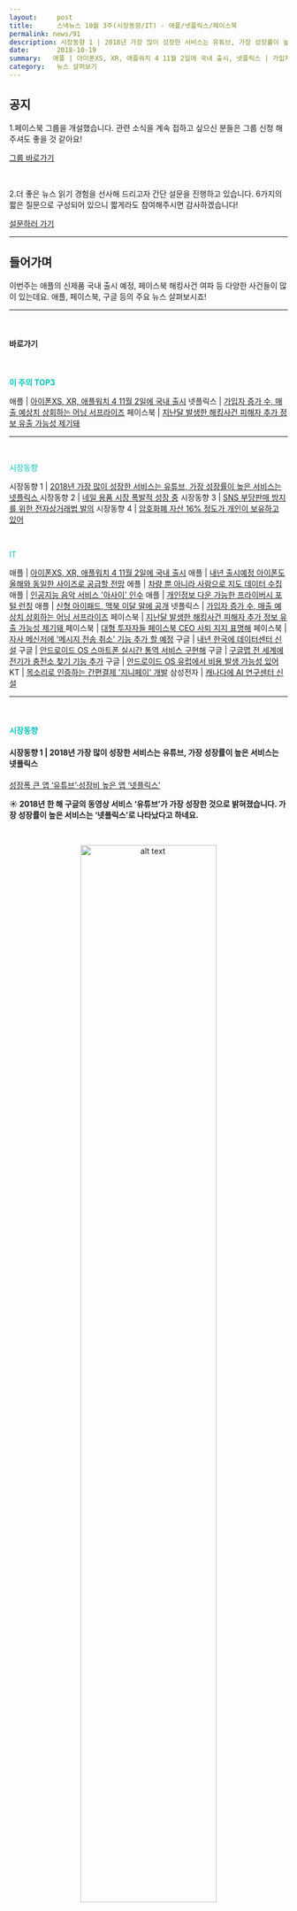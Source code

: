 ```yaml
---
layout:     post
title:      스낵뉴스 10월 3주(시장동향/IT) - 애플/넷플릭스/페이스북
permalink: news/91
description: 시장동향 1 | 2018년 가장 많이 성장한 서비스는 유튜브, 가장 성장률이 높은 서비스는 넷플릭스  ,시장동향 2 | 네일 용품 시장 폭발적 성장 중 ,시장동향 3 | SNS 부당판매 방지를 위한 전자상거래법 발의 ,시장동향 4 | 암호화폐 자산 16% 정도가 개인이 보유하고 있어 ,애플 | 아이폰XS, XR, 애플워치 4 11월 2일에 국내 출시 ,애플 | 내년 출시예정 아이폰도 올해와 동일한 사이즈로 공급할 전망 ,에플 | 차량 뿐 아니라 사람으로 지도 데이터 수집 ,애플 | 인공지능 음악 서비스 '아사이' 인수 ,애플 | 개인정보 다운 가능한 프라이버시 포털 런칭 ,애플 | 신형 아이패드, 맥북 이달 말에 공개 ,넷플릭스 | 가입자 증가 수, 매출 예상치 상회하는 어닝 서프라이즈 ,페이스북 | 지난달 발생한 해킹사건 피해자 추가 정보 유출 가능성 제기돼  ,페이스북 | 지난달 발생한 해킹사건에서 한국 계정 약 3만 5천개 유출 ,페이스북 | 대형 투자자들 페이스북 CEO 사퇴 지지 표명해 ,페이스북 | 자사 메신저에 '메시지 전송 취소' 기능 추가 할 예정 ,구글 | 내년 한국에 데이터센터 신설 ,구글 | 안드로이드 OS 스마트폰 실시간 통역 서비스 구현해 ,구글 | 구글맵 전 세계에 전기가 충전소 찾기 기능 추가 ,구글 | 안드로이드 OS 유럽에서 비용 발생 가능성 있어 ,KT | 목소리로 인증하는 간편결제 '지니페이' 개발 ,삼성전자 | 캐나다에 AI 연구센터 신설
date:       2018-10-19
summary:   애플 | 아이폰XS, XR, 애플워치 4 11월 2일에 국내 출시, 넷플릭스 | 가입자 증가 수, 매출 예상치 상회하는 어닝 서프라이즈, 페이스북 | 지난달 발생한 해킹사건 피해자 추가 정보 유출 가능성 제기돼 
category:   뉴스 살펴보기
---
```


## 공지

1.페이스북 그룹을 개설했습니다. 관련 소식을 계속 접하고 싶으신 분들은 그룹 신청 해주셔도 좋을 것 같아요!

[그룹 바로가기](https://www.facebook.com/groups/2025149054465611/?ref=group_browse_new)

<br>

2.더 좋은 뉴스 읽기 경험을 선사해 드리고자 간단 설문을 진행하고 있습니다. 
6가지의 짧은 질문으로 구성되어 있으니 짧게라도 참여해주시면 감사하겠습니다!

<a href="http://bit.ly/2KJo4HB" onclick="ga(send, event, 기사, 설문조사, 서베이);"><span>설문하러 가기</span></a>

- - -

## 들어가며 

이번주는 애플의 신제품 국내 출시 예정, 페이스북 해킹사건 여파 등 다양한 사건들이 많이 있는데요.
애플, 페이스북, 구글 등의 주요 뉴스 살펴보시죠!

- - -

<br>


#### 바로가기 

<br>

<a href="#top3"></a><span style = "color: #00c3bd; font-weight: 700;">이 주의 TOP3</span>

애플 | [아이폰XS, XR, 애플워치 4 11월 2일에 국내 출시](#apple1)
넷플릭스 | [가입자 증가 수, 매출 예상치 상회하는 어닝 서프라이즈](#netflix)
페이스북 | [지난달 발생한 해킹사건 피해자 추가 정보 유출 가능성 제기돼](#facebook1)


- - -


<br>

<a href="#market"></a><span style = "color: #00c3bd">시장동향</span>

시장동향 1 | [2018년 가장 많이 성장한 서비스는 유튜브, 가장 성장률이 높은 서비스는 넷플릭스 ](#market1)
시장동향 2 | [네일 용품 시장 폭발적 성장 중](#market2)
시장동향 3 | [SNS 부당판매 방지를 위한 전자상거래법 발의](#market3)
시장동향 4 | [암호화폐 자산 16% 정도가 개인이 보유하고 있어](#market4)

<br>

<a href="#it"></a><span style = "color: #00c3bd">IT</span>

애플 | [아이폰XS, XR, 애플워치 4 11월 2일에 국내 출시](#apple1)
애플 | [내년 출시예정 아이폰도 올해와 동일한 사이즈로 공급할 전망](#apple2)
에플 | [차량 뿐 아니라 사람으로 지도 데이터 수집](#apple3)
애플 | [인공지능 음악 서비스 '아사이' 인수](#apple4)
애플 | [개인정보 다운 가능한 프라이버시 포털 런칭](#apple5)
애플 | [신형 아이패드, 맥북 이달 말에 공개](#apple6)
넷플릭스 | [가입자 증가 수, 매출 예상치 상회하는 어닝 서프라이즈](#netflix)
페이스북 | [지난달 발생한 해킹사건 피해자 추가 정보 유출 가능성 제기돼 ](#facebook1)
페이스북 | [대형 투자자들 페이스북 CEO 사퇴 지지 표명해](#facebook3)
페이스북 | [자사 메신저에 '메시지 전송 취소' 기능 추가 할 예정](#facebook4)
구글 | [내년 한국에 데이터센터 신설](#google1)
구글 | [안드로이드 OS 스마트폰 실시간 통역 서비스 구현해](#google2)
구글 | [구글맵 전 세계에 전기가 충전소 찾기 기능 추가](#google3)
구글 | [안드로이드 OS 유럽에서 비용 발생 가능성 있어](#google4)
KT | [목소리로 인증하는 간편결제 '지니페이' 개발](#kt)
삼성전자 | [캐나다에 AI 연구센터 신설](#samsung)

- - -

<br>

#### <a name="market"></a><span style = "color: #00c3bd">시장동향</span>

#### <a name="market1"></a>시장동향 1 | 2018년 가장 많이 성장한 서비스는 유튜브, 가장 성장률이 높은 서비스는 넷플릭스  
[성장폭 큰 앱 ‘유튜브’·성장비 높은 앱 ‘넷플릭스’](http://www.zdnet.co.kr/news/news_view.asp?artice_id=20181016084241&type=det&re=zdk)


<strong> &#9728; 2018년 한 해 구글의 동영상 서비스 ‘유튜브’가 가장 성장한 것으로 밝혀졌습니다. 가장 성장률이 높은 서비스는 ‘넷플릭스’로 나타났다고 하네요.</strong>

<br>

<p align ="middle">    
 <img src="http://image.zdnet.co.kr/2018/10/16/paikshow_7AETv1H85kx.jpg" alt="alt text" width = "70%">
</p>

<br>



- 앱 분석 업체 와이즈앱이 올해 가장 많이 성장한 앱 9개를 공개했는데요.

- 올해 가장 크게 성장한 앱은 '유튜브'로 4천 788점에서 5천392점으로 604점이 증가했다고 합니다.(1/1 ~ 9/30기준)   
사용자는 올 1월 2천880만 명에서 9월에는 3천109만 명까지 증가했다고 하네요.

-  2위는 '삼성페이'로 910점에서 1천 290점으로 380점이 증가했습니다. 
사용자는 682만 명에서 1천 26만 명까지 증가했다고 하네요.

- 3위는 '인스타그램'으로 1천 41점에서 1천 369점으로 328점이 증가했습니다.   
사용자는 658만 명에서 804만 명까지 증가했다고 하네요.

- 4위는 '카카오페이지'로 698점에서 997점으로 299점이 증가했습니다. 
사용자는 345만 명에서 416만 명까지 증가했다고 하네요.
​
- 5위는 '티맵'으로 572점에서 801점으로 229점이 증가했습니다.   
사용자는 343만 명에서 462만 명까지 증가했다고 하네요.

- 6위부터는 '카카오맵', '당근마켓', '넷플릭스', '토스' 등이 차지했습니다.

- 한편 성장 비율로는 133점에서 265점으로 99% 성장한 넷플릭스가 1위를 차지했습니다.
넷플릭스 사용자는 34만 명에서 90만 명까지 증가했다고 하네요.

<br>

#### <a name="market2"></a>시장동향 2 | 네일 용품 시장 폭발적 성장 중
['셀프 네일' 열풍, 용품시장 폭발적 성장](http://www.econovill.com/news/articleView.html?idxno=348580)

<strong> &#9728; 셀프 네일이 여성 소비자들 사이에 인기를 끌고 있습니다.</strong>

- 최근 셀프네일은 온라인과 오프라인을 가리지 않고 인기가 높아지고 있습니다.   
시장조사업체 유로모니터에 따르면 현재 국내 셀프네일 시장 규모는 지난해 822억원대로 성장했다고 합니다. 

- CJ올리브넥트웍스가 운영하는 '올리브영'에 따르면 올해 상반기 셀프 네일 제품 판매금액이 지난해 같은 기간에 비해 80% 증가했습니다.  
작년대비 매출액이 3배 가까이 증가했다고 하는데요. 

- 같은 기간 롯데쇼핑의 H&B스토어 '롭스'에서도 네일 제품 카테고리 매출이 22% 증가했습니다.   
이밖에 온라인 쇼핑몰 11번가는 네일 스티커형 제품 거래액이 65% 늘었다고 밝혔습니다. 

- GS리테일이 운영하는 H&B스토어 '랄라블라'는 올해 상반기 동안 네일 카테고리 매출이 전년 동기간 대비 약 128%로 신장했습니다. 
랄라블라 측에 따르면 손톱정리용 소도구의 매출이 약 118%, 네일 스티커 및 인조손톱류의 매출이 134%, 매니큐어의 매출이 110%로 급증했다고 하네요.

- 셀프 네일이 인기 있는 이유는 편리함과 경제적인 면인 것으로 알려져있습니다.   
기본적으로 네일아트 숍을 방문해 전문적으로 시술을 받는 것에 비해 상대적으로 저렴하고 시간이 적게 걸리기 때문입니다.   
셀프 네일을 할 때 드는 비용은 적게는 몇 천원에서 많게는 2만원 가량인데 반해 네일숍에 방문해 아티스트한테 전문 시술을 받으면 보통 비용은 3만원~10만원 정도의 비용이 든다고 합니다. 

<br>

#### <a name="market3"></a>시장동향 3 | SNS 부당판매 방지를 위한 전자상거래법 발의
[ '제2의 미미쿠키 사태' 막는 전자상거래법 발의](http://www.zdnet.co.kr/news/news_view.asp?artice_id=20181018110211&type=det&re=zdk)

<strong> &#9728; 제2의 미미쿠키 사태를 방지하기 위해 소셜미디어 상에 일정 규모 이상의 판매자를 관리 감독 범위에 포함시키는 법안이 발의되었습니다.</strong>

- 최근 SNS 상에서 코스트코 제품을 유기농 제품이라고 속여 부당이득을 취한 미미쿠키 사태가 논란이 된 적 있었는데요.  
국회 정무위원회 소속 이태규 의원(바른미래당)은 전자상거래법의 적용 예외 범위를 한정하는 '전자상거래 등에서의 소비자보호에 관한 법률' 일부 개정안을 발의했다고 밝혔습니다.

- 이태규 의원실에 따르면 현재도 인스타그램에 ‘수제쿠키’, ‘수제케이크’를 검색하면 각각 20만 여개, 35만 여개의 게시물이 올라와 있지만   
대다수 판매자들이 사업자 번호와 통신판매업 신고 여부를 제대로 기재하지 않았다고 하네요.

- 의원은 이번 미미쿠키 사태가 현행 전자상거래법의 허술함 때문에 발생했다고 지적했습니다.   
현행법 상 음식료 등을 인접지역에 판매하기 위한 거래에 대해 통신판매업자 신고, 신원 및 거래조건에 대한 정보의 제공, 청약철회 등을 적용 예외하고 있으나,   
이 법의 적용 예외 범위가 불분명 해 악용의 소지가 있다는 것이 골자입니다.

- 이번에 발의한 전자상거래법 개정안은 적용 예외로 규정하고 있는 ‘일상 생활용품, 음식료 등을 인접지역에 판매하는 거래’를   
‘일상 생활용품, 음식료 등을 인접지역에 판매하는 경우로서 대통령령으로 정하는 거래 빈도 또는 규모 미만의 거래’로 적용 예외 범위를 분명히 함으로써 같은 사태를 방지해고자 했습니다.

- 서울시 전자상거래센터에 따르면 SNS 마켓 피해 사례는 2014년 106건에서 지난해 814건으로 8배 증가했다고 하네요.

<br>

#### <a name="market4"></a>시장동향 4 | 암호화폐 자산 16% 정도가 개인이 보유하고 있어
[탈중앙화라더니…"암호화폐 자산 16%만 개인 보유"](http://news1.kr/articles/?3453694)

<strong> &#9728; 암호화폐 자산 중 약 16%만 분산되어있다는 분석이 나왔습니다.</strong>

<br>

<p align ="middle">    
 <img src="http://image.news1.kr/system/photos/2018/10/18/3348403/article.jpg" alt="alt text" width = "70%">
</p>

{: refdef: style="text-align: center;"}
###### _출처 : 뉴스1_
{: refdef}

<br>





- 암호화폐 관련 시장분석업체 'Cryptocompare'는 79쪽 분량의 보고서에서 "암호화폐 생태계 발전과 가치 상승은 참여하는 독립 개발자와 일반 이용자 수치 추이에 달렸다"고 강조했는데요.

- 크립토컨페어 측의 분석에 따르면 암호화폐 가운데 55%는 중앙화된 단체나 조직 등이 보유하고 있다고 합니다.   
또한 30% 가량은 '부분 중앙화'된 조직이 보유하고 있고 16% 정도만 개인에 해당하는 사용자들이 보유한 것으로 확인됐다고 하네요. 

- 또한 게리 겐슬러 전 미국 상품선물거래위원회(CFTC) 위원장이 최근 "암호화폐 규제를 강화하고 이를 증권으로 분류해야 한다"는 발언을 설명하며   
보안에 있어 시장에 확신을 주지 못하고 있는 비트코인보다 분권화와 보안에서 강한 리플과 이더리움이 우세해질 것이라고 예상된다고 보고서에 밝히기도 했습니다.

<br>


#### <a name="it"></a><span style = "color: #00c3bd">IT</span>

#### <a name="apple1"></a>애플 | 아이폰XS, XR, 애플워치 4 11월 2일에 국내 출시
[ 아이폰XS·아이폰XR·애플워치4'...내달 2일 동시 출격](http://www.etnews.com/20181012000269)
[ '아이폰XS·XR·애플워치4' 11월2일 국내 출시 확정(종합)](http://view.asiae.co.kr/news/view.htm?idxno=2018101807431684700)

<strong> &#9728; 애플이 아이폰XS, 아이폰XS MAX, 아이폰XR, 애플워치 시리즈4가 11월 2일 국내에 동시 출시됩니다. </strong>

<br>

<p align ="middle">    
 <img src="http://img.etnews.com/photonews/1810/1117905_20181012162415_758_0001.jpg" alt="alt text" width = "70%">
</p>

<br>


- 애플이 여러 신제품을 동시에 출시하는 건 이번이 처음인데요.   
현재 삼성, 화웨이 등 스마트폰 제조사 간 경쟁이 치열해지고 있다는 점을 고려하면 이번 출시는 초기 판매량을 확대할 수 있다는 점, 
경쟁사 신제품 출시에 대비할 수 있다는 점, 국가별 출시 시기에 따른 소비자 불만을 최소화할 수 있다는 점 등을 두루 감안한 결정으로 풀이됩니다. 

- 이통사 고위 관계자는 “애플이 신형 아이폰 시리즈 동시 출시를 먼저 제안하면서 전체 일정을 다시 조율하게 됐다”,   
“지난해처럼 신제품을 각각 다른 날 출시하는 것보다 같은 날 동시 출시하는 것이 효과가 더 크다고 판단한 것 같다”고 밝혔습니다. 

- 또한 상대적으로 2개의 다른 휴대폰 보다 저렴한 아이폰XR를 동시에 투입해서 '아이폰 고가 논란'을 잠재우기 위한 시도라는 관측도 있습니다.

- 다른 이통사 관계자는 “아이폰XS 시리즈에 비해 아이폰XR, 애플워치 시리즈4 공급 물량이 턱없이 부족한 것으로 알고 있다”,   
“예약 가입자를 대상으로 한 우선 판매가 이뤄질 가능성이 매우 짙다”고 말했습니다.

<br>

[애플 신작 상세 내용 보러가기](https://seanlion.github.io/news/81#apple1)

<br>

#### <a name="apple2"></a>애플 | 내년 출시예정 아이폰도 올해와 동일한 사이즈로 공급할 전망
[ 애플, 내년 아이폰 모델도 올해와 동일](http://www.inews24.com/view/1132843?rrf=nv)

<strong> &#9728; 애플이 내년에도 아이폰 신모델을 올해와 동일한 3가지 제품으로 공급할 전망으로 알려졌습니다.</strong>

- 애플에 정통한 TF인터내셔날증권 밍치 궈 애널리스트는 최근 작성한 투자보고서에서 애플이 2019년형 아이폰을 2018년 모델과 같은 3가지 크기로 공급할 것으로 내다봤는데요.  
밍치 궈 애널리스트는 애플이 내년에도 5.8인치와 6.5인치 OLED 아이폰, 6.1인치 LCD 아이폰을 선보일 것으로 예상했습니다.

- 올해 애플은 지난달 5.8인치 OLED 아이폰XS와 6.5인치 OLED 아이폰XS MAX, 6.1인치 LCD 아이폰XR을 출시한 바 있습니다. 

- 다만 일각에서는 2019년 아이폰은 전작보다 더 빨라진 애플칩 A13칩과 트리플 렌즈 카메라 시스템, 한층 개선된 전면 트루뎁스 카메라 시스템이 탑재되고 애플펜슬을 지원하는 차별화가 나타날 것으로 내다봤습니다.

- 또한 밍치 궈 애널리스트는 아이폰XR의 인기로 4분기 아이폰 판매량이 당초 예상했던 것보다 더 큰 폭으로 증가할 것으로 전망했습니다.   
그는 애플의 4분기 아이폰 판매량을 당초 예상보다 10% 늘어난 7천 500만 ~ 8천만 대로 점쳤다고 하네요.

<br>

#### <a name="apple3"></a>에플 | 차량 뿐 아니라 사람으로 지도 데이터 수집
[ 애플, 인해전술로 지도 데이터 수집](http://www.zdnet.co.kr/news/news_view.asp?artice_id=20181014082643&type=det&re=zdk)

<strong> &#9728; 애플이 지도 수집을 위해 자동차뿐 아니라 거대한 카메라 장치가 담긴 배낭을 짊어진 사람을 동원된 것으로 확인됐습니다.</strong>

- 미국 애플 전문매체인 MacRumors에 따르면 거리에서 배낭 유형의 거대한 카메라 장치를 짊어지고 작업 중인 한 남성의 사진이 유출됐다고 합니다.    
검은색 가방에는 ‘Apple Maps’라는 표기가 있어, 애플 맵 앱에 대한 데이터를 수집하는 것으로 추정됐습니다.

<br>

<p align ="middle">    
 <img src="http://image.zdnet.co.kr/2018/10/14/paikshow_GKIDBY1Ro13.jpg" alt="alt text" width = "70%">
</p>

{: refdef: style="text-align: center;"}
###### _출처 : MacRumors_
{: refdef}

<br>

​
- 배낭에는 주위 360도를 촬영할 수 있는 여러 카메라가 붙어있는 것뿐 아니라, [라이다(Lidar)](https://www.bloter.net/archives/303561) 장치도 확인됐다고 하네요.   
GPS 장치도 내장돼 있을 것으로 보인다고 합니다. 
  
- 외신은 애플이 라이다를 사용해 보다 정확한 3D 데이터를 수집하고, 지도 앱뿐 아니라 애플이 개발 중인 자율주행차 기술에도 응용될 것으로 예상했습니다.  
또한 “카메라를 개량하고 인해전술을 써서 거리를 샅샅이 돌아다니는 방법으로 애플이 지도 앱 개선과 자율주행차 개발에 꾸준한 노력을 기울이는 것 같다”고 말했습니다.

<br>

#### <a name="apple4"></a>애플 | 인공지능 음악 서비스 '아사이' 인수
[애플, 음악 사업 확대…'샤잠' 이어 AI 뮤직앱 '아사이' 인수](http://news.hankyung.com/article/2018101676767)

<strong> &#9728; 애플이 음악 사업 확장을 위해 인공지능 뮤직 서비스 '아사이'(Asaii)를 인수했습니다.</strong>

- 애플은 아사이를 약 1억 달러(약 1133억원)에 인수했다고 합니다.   
아사이는 머신러닝 알고리즘으로 다음 주 어떤 아티스트의 곡이 차트에서 1위를 차지할지 예측하는 스트리밍 분석 서비스입니다.

<br>

<p align ="middle">    
 <img src="https://cdn.vox-cdn.com/thumbor/tvoDR3A76X-joT4usioI4Lw-D2k=/0x0:2880x1564/1200x800/filters:focal(1210x552:1670x1012)/cdn.vox-cdn.com/uploads/chorus_image/image/61772133/discover_pro.0.png" alt="alt text" width = "70%">
</p>

<br>



- 애플은 음악 서비스 강화를 위해 올해 초에 음악을 인식해서 알려주는 서비스인 '샤잠'을 인수한 바 있습니다.

- 현재 애플뮤직은 가입자가 5000만 명 수준으로 음악 서비스 1위 스포티파이에 밀린다는 평가를 받고 있는데요.
아사이의 인수가 애플뮤직에 얼마나 영향을 줄지 기대해 봐야 할 것 같습니다.

<br>

#### <a name="apple5"></a>애플 | 개인정보 다운 가능한 프라이버시 포털 런칭
[애플 '프라이버시 포털' 론칭…구글·페이스북과 차별화 시도](http://www.segye.com/newsView/20181018002944)

<strong> &#9728; 애플이 아이폰·아이패드·애플워치 등 자사 제품 사용자들에게 수집된 자신의 개인정보를 다운로드할 수 있도록 하는 ‘프라이버시 포털’ 서비스를 미국에서 시작했습니다.</strong>

- 미 IT 매체들은 애플이 사용자가 자신의 개인 데이터를 다운로드하기 위한 새로운 프라이버시 포털을 포함해 개인정보보호 웹사이트를 새롭게 단장하고 확장했다고 보도했습니다.   
이제 사용자는 프라이버시 포털을 통해 그동안 애플 기기를 사용하면서 입력한 개인정보가 어떻게 저장돼 있는지 확인할 수 있다고 하네요. 

- 애플은 유럽연합(EU)의 일반정보보호규정(GDPR)에 따라 유럽에서 지난 5월부터 포털을 시험 운용했는데요. 
이번에는 미국에서 사용자들에게 첫 선을 보이게 됩니다. 또한 캐나다, 호주, 뉴질랜드 사용자들도 자신들의 데이터를 요청할 수 있다고 하네요.

- 애플이 이러한 포털을 만든 이유는 온라인 개인정보 도용이 심각한 이슈로 부상한 상황에서 자신들은 이를 상업적 목적으로 사용하지 않고 있다는 점을 강조하려는 의도로 보이는데요.

- 팀 쿡 애플 최고경영자(CEO)도 지난 3월 한 인터뷰에서 “사실 우리가 고객을 돈으로 봤다면 충분히 많은 돈을 벌 수 있었다. 하지만, 우리는 그렇게 하지 않는 걸 선택했다”고 밝힌 걸 보면 구글, 페이스북 등의 경쟁사를 의식해 선보인 것을 알 수 있습니다. 

- 팀 쿡은 다음 주 벨기에 브뤼셀에서 열리는 국제 개인정보보호 콘퍼런스에서 기조연설을 할 예정이라고 하네요.

<br>

#### <a name="apple6"></a>애플 | 신형 아이패드, 맥북 이달 말에 공개
[애플, 신형 아이패드 프로·맥북 30일 공개](http://news.mt.co.kr/mtview.php?no=2018101908200474716)

<strong> &#9728; 애플의 새로운 '아이패드 프로'와 '맥북'이 10월 30일 뉴욕 브루클린에서 공개될 전망입니다.</strong>

<br>

<p align ="middle">    
 <img src="http://thumb.mt.co.kr/06/2018/10/2018101908200474716_1.jpg" alt="alt text" width = "70%">
</p>

<br>


- 미 IT 매체 폰아레나에 따르면 애플이 새로운 하드웨어 공개 행사에 앞서 미디어에 초대장을 발송했다고 합니다.   
이번 행사에는 지난번에 공개되지 않은 신형 아이패드 프로를 선보일 것이 유력한 것으로 보이며 아이패드 프로 외에 맥북, 맥북 에어, 에어팟 2세대 등의 공개도 예상됩니다.

- 초대장에는 'There's more in the making'이란 문구가 들어가 있는데요.   
이는 생산적인 작업을 위한 새로운 제품에 대한 예고로, 아이패드 프로와 애플 펜슬 2 공개 힌트로 풀이되네요.

- 새로운 아이패드 프로는 달라진 외관과 함께 11인치와 12.9인치 두 가지로 공개될 전망입니다.   
11인치 제품은 기존 10.5인치 제품의 전체 크기는 유지하면서, 베젤을 줄여 화면만 늘렸으며, 12.9인치 제품은 디스플레이 크기는 그대로 유지하며 전체 제품 크기를 줄인다고 하네요.

- 가격 부담 때문에 OLED 디스플레이가 아닌 LCD를 사용할 것으로 예상되며, 상단에 3D 얼굴인식 보안을 제공하는 페이스 ID를 위한 트루 뎁스 카메라가 탑재될 전망이라고 합니다. 
한편 라이트닝 단자 대신 USB C타입 단자가 적용될 것으로 알려졌으며 3.5mm 이어폰 단자가 없는채로 나올 수도 있다고 하네요.

- 관련 영상 보기

<br>

{% include youtubeplayer.html id="Uaq_eUIsw3o" %} 


<br>

#### <a name="netflix"></a>넷플릭스 | 가입자 증가 수, 매출 예상치 상회하는 어닝 서프라이즈
[넷플릭스, 또 웃었다…가입자·매출 예상치 상회](http://www.zdnet.co.kr/news/news_view.asp?artice_id=20181017090622)

<strong> &#9728; 넷플릭스의 3분기 실적과 가입자 수가 모두 예상치를 웃돌면서 시장을 놀라게 했습니다.</strong>

- CNBC를 비롯한 주요 외신들은 미국 스트리밍 서비스업체 넷플릭스의 3분기 매출이 40억 달러로 집계됐다고 보도했습니다.

​
<br>

<p align ="middle">    
 <img src="http://image.zdnet.co.kr/2018/10/17/sini_Bnpl5c5ZeLZJWnY.jpg" alt="alt text" width = "70%">
</p>

{: refdef: style="text-align: center;"}
###### _출처 : zdnet Korea_
{: refdef}

<br>

- 신규 가입자 역시 696만명으로 예상치인 520만명을 크게 웃돌았는데요. 
이로써 넷플릭스의 전체 가입자 수는 1억 3천 700만명으로 늘어났습니다. 

- 넷플릭스는 4분기 신규 가입자 수를 940만명으로 예상했다고 하네요.  

- 실적 공개 직후 넷플릭스 주가는 시간외 거래에서 15% 상승한 398달러에 이르렀는데요.  
​리드 헤이스팅스 최고경영자(CEO)는 “매출과 가입자 모두 예상치를 웃돌았다”면서 분기 실적에 만족한다는 뜻을 밝혔습니다.

- 한편 넷플릭스는 내년 초부터 분기 가입자 예상치 추정 방식을 변경할 예정이라고 밝혔는데요.   
그 동안 넷플릭스는 시범 서비스 이용자들까지 전부 합산해 왔는데 앞으로는 유료 가입자만 증가 수치에 포함시키게 된다고 합니다. 
​
<br>
<br>

#### <a name="facebook1"></a>페이스북 | 지난달 발생한 해킹사건 피해자 추가 정보 유출 가능성 제기 & 한국 계정 약 3만 5천개 유출
[페이스북 예상보다 민감 정보 털려 "2900만명 영향"](http://www.etnews.com/20181014000027)

<strong> &#9729; 지난달 발생한 페이스북 해킹 사건으로 사용자 2900만명 개인정보가 해커에 탈취된 것으로 나타난 가운데 일부 사용자는 금융정보까지 노출됐을 가능성이 제기돼 논란이 더 커질 것으로 보입니다.</strong>

- CNN·CNBC 등에 따르면 개인정보가 탈취된 페이스북 사용자 2900만명 중 절반에 달하는 1400만명은   
이름, 전화번호, 이메일 주소 외에 연락처 정보, 성별, 구사하는 언어, 종교, 친구와 관계·지위까지 노출됐다고 합니다. 

- 또한 최근 로그인 정보와 검색기록, 사용하는 디바이스 유형 등도 해킹 당했다고 하는데요.   
나머지 사용자 1500만명은 이름, 전화번호, 이메일 주소 세 가지만 유출됐다고 하네요. 

- 페이스북은 지난달 28일 해킹 사건 발표 당시 해커가 '뷰 애즈(View As)'기능에 침입했다고 밝혔습니다.
뷰 애즈는 사용자가 자신 계정이 다른 사용자에게 어떻게 보이는지 확인하는 미리보기 기능입니다.

- 가이 로젠 페이스북 부사장은 블로그를 통해 “해킹 사건은 연방수사국(FBI)이 수사 중이다. 해킹 배후에 누가 있는지는 말할 단계가 아니다”,   
“우리는 이번 공격을 감행한 해킹 그룹이 다른 방식으로 페이스북을 이용했는지 알아보고 있다”라고 말했습니다. 

- 한편 한국인 유출 계정 수는 3만4891개인 것으로 추정됩니다.   
방통위 관계자는 “한국인 개인정보의 정확한 유출규모, 유출경위 및 기술적·관리적 보호조치 준수 여부 등 조사를 진행하고, 법 위반 시 엄정하게 조치할 계획”이라고 밝혔습니다. 

- 페이스북의 계열사인 인스타그램, 왓츠앱, 오큘러스, 메신저키즈 등은 해킹에 포함되지 않았다고 말했습니다.   
페이스북은 이번 사건 조사와 관련해 미 연방거래위원회(FTC), 아일랜드 데이터보호위원회(IDPC) 등과 공조한다고 밝혔습니다. 

<br>

#### <a name="facebook3"></a>페이스북 | 대형 투자자들 페이스북 CEO 사퇴 지지 표명해
[페북 대형 투자자들 "저커버그 CEO 사퇴" 지지](http://www.zdnet.co.kr/news/news_view.asp?artice_id=20181018083203)

<strong> &#9729; 페이스북 주요 투자자들이 마크 저커버그가 최고경영자에서 사퇴하고 이사회 의장으로 2선 퇴진하는 방안을 지지하고 나섰습니다.</strong>

- 미국 뉴욕시 감사원장을 포함한 로드 아일랜드 주, 일리노이 주, 펜실베이니아 주의 재무부와 뉴욕시 감사관은 페이스북 이사회에 이사회 의장을 별도 직책으로 독립시키자고 제안했다고 하는데요.   
일리노이 주 재무담당 마이클 프리치스는 "페이스북의 지배구조는 투자자들을 위험에 빠뜨리고 있다. 지금은 변화의 시간이며, 투자자들의 신뢰를 회복하고 주주 가치 보호를 위해 마크 저커버그가 더 많은 책임을 져야 한다."고 밝혔습니다.

- 하지만 씨넷은 이런 제안은 상징적인 것이라고 평했는데요.

- 왜냐하면 저커버그의 총 지분율은 20%에 불과하지만 차등 의결권을 통해 60%에 가까운 의결권 행사가 가능하기 때문입니다.   
미국은 다양한 주식을 발행할 수 있는 복수의결권주식 제도를 시행 중인데, 저커버그가 보유한 주식의 등급은 보통 주식보다 10배의 표를 행사할 수 있기에 파워가 막강합니다.

- 작년에도 페이스북에서는 독립의장을 선출하자는 비슷한 제안이 나왔지만, 통과하지 못했습니다.   
이 새로운 제안은 내년 5월 페이스북 연례 주주 총회에서 투표하게 될 예정이라고 하니 결과가 어떻게 나올지 궁금해지네요.

<br>

#### <a name="facebook4"></a>페이스북 | 자사 메신저에 '메시지 전송 취소' 기능 추가 할 예정
[페이스북 메신저도 '메시지 전송 취소' 기능 넣는다](http://view.asiae.co.kr/news/view.htm?idxno=2018101412430649015)

<strong> &#9728; 페이스북 메신저에도 '메시지 전송 취소' 기능이 생깁니다.</strong>


- IT 전문매체 테크크런치에 따르면 페이스북이 페이스북 메신저에서 '메시지 전송 취소(Unsend)' 기능을 도입하기 위해 내부 테스트를 진행하고 있다고 합니다. 

- 현재 모바일 앱을 전문적으로 분석하는 제인 만춘이 해당 기능을 시험한 화면을 트위터에 공개한 상태입니다. 

<br>

<p align ="middle">    
 <img src="http://cphoto.asiae.co.kr/listimglink/1/2018101412372052079_1539488241.jpg" alt="alt text" width = "70%">
</p>

{: refdef: style="text-align: center;"}
###### _출처 : 제인 만춘 트위터_
{: refdef}

<br>





- 현재 페이스북 메신저에서는 자신의 대화창에서만 메시지를 삭제할 수 있지만 메시지 전송 취소 기능이 도입되면 상대방의 대화창에서도 메시지를 삭제할 수 있게 되는데요.   
다만 전송 후 일정 시간 이내에만 메시지를 삭제할 수 있다고 하네요.

- 테스트 화면에서는 상대방이 읽지 않은 메시지를 누른 후 '전송 취소(unsend)'하는 장면이 나온옵니.   
전송을 취소한 후 '삭제했다'는 메시지가 남는지, 몇 분 이내에 메시지를 삭제할 수 있는지는 공개되지 않았습니다.

- 페이스북 측은 "메시지 전송 취소 기능을 도입하겠다는 계획에 변함이 없다"며 "내부적으로 기능을 테스트 해보고 전체 이용자에게 확대 적용할 것"이라고 밝혔습니다. 

<br>

#### <a name="google1"></a>구글 | 내년 한국에 데이터센터 신설
[구글, 내년 한국에 데이터센터...외국계 클라우드 공세](http://www.etnews.com/20181015000361)

<strong> &#9728;구글이 내년 한국에 데이터센터를 설립합니다. </strong>

- 구글은 최근 국내 클라우드 사업 파트너 대상으로 내년 '서울 리전' 설립 계획을 밝혔습니다. 

- 전자신문이 입수한 구글 클라우드 플랫폼 로드맵에 따르면 구글은 내년 서울과 취리히(스위스), 오사카(일본)에 리전을 신규 설립한다고 하네요.   
구글은 올해 홍콩(중국)과 로스앤젤레스(미국)에 리전 설립 계획을 발표한 바 있습니다. 

<br>

<p align ="middle">    
 <img src="http://img.etnews.com/photonews/1810/1118479_20181015155334_256_0002.jpg" alt="alt text" width = "70%">
</p>

<br>


- 그동안 구글은 국내 클라우드 시장에 소극적이었는데요. 
아마존웹서비스(AWS), 마이크로소프트(MS) 등 주요 클라우드 기업은 3년 전부터 국내 리전을 설립하고 시장을 적극 공략해 왔지만 구글은 국내에서 움직임이 미미했습니다. 

- 하지만 구글이 입장을 바꿔 서울 리전을 설립하는 건 시장 성장 가능성을 확인했기 때문이라는 평이 있는데요.   
그동안 한국은 미국, 일본 등 주요 국가에 비해 클라우드 도입이 더뎠지만 3년 전 세계 1위 클라우드 업체 AWS가 국내에 진출한 이후 분위기가 바뀌었습니다. 

- 삼성전자를 시작으로 LG전자, 아모레퍼시픽, 신한은행 등 국내 분야별 대기업들이 클라우드를 도입했으며, 최근 공공기관과 금융권이 클라우드 규제 개선을 선언했습니다. 
즉 내년부터 신규 시장이 열리게 되는데요.   
가트너는 국내 클라우드 이용 지출이 올해 2조원 규모에서 2021년 3조4400억원대로 늘어날 것이라고 전망했습니다.

- 따라서 구글은 국내 클라우드 사업 강화 일환으로 올해 초부터 데이터센터 설립 물밑 작업에 들어갔습니다.   
국내 이동통신사와 접촉, 서울 데이터센터 위치와 규모 등을 조율했다고 하네요. 

- 현재 구글이 합류하면서 국내 클라우드 시장은 세계 1, 2, 3위 기업의 격전지가 되었습니다.   
오라클도 내년 국내 데이터센터 설립을 공식화하는 등 영업 진출이 예상되는 가운데 기업 간 경쟁이 치열해질 것으로 전망됩니다.

<br>

#### <a name="google2"></a>구글 | 안드로이드 OS 스마트폰 실시간 통역 서비스 구현해
[안드로이드폰, 실시간 통역 서비스 구현](http://www.inews24.com/view/1132761?rrf=nv)

<strong> &#9728; 픽셀 3에서만 구현되었던던 실시간 통역 기능이 앞으로 구글 어시스턴트 기능을 탑재한 안드로이드폰에서도 사용될 수 있을 것 같습니다.</strong>

<br>

<p align ="middle">    
 <img src="http://image3.inews24.com/image_gisa/201810/1539586268876_1_160948.jpg" alt="alt text" width = "70%">
</p>

<br>


- 구글 실시간 통역 기능은 최근 발표한 블루투스 헤드폰 '구글 픽셀버드'에서 지원하는데요. 
이제는 구글 어시스턴트 기능을 갖춘 헤드폰이나 안드로이드폰에서도 이용할 수 있게 됩니다.

- 실시간 통역 기능은 최근 업데이트를 통해 구글픽셀버드에서 40개 국어로 실시간 번역을 구현했습니다.   
다만 두 사람끼리 대화중에 하는 실시간 통역기능은 혼자서 하는 것보다 지원언어 개수가 27개로 줄어든다고 하네요.

- 이에 구글의 스마트홈 시장 공략도 더욱 활성화될 것으로 예상됩니다.
현재 스마트홈 시장에서는 디지털 어시스턴트 서비스인 아마존의 알렉사, 구글의 어시스턴트가 각사 하드웨어 플랫폼과 연계해 스마트홈 기기를 음성으로 제어하고 관리할 수 있도록 지원하고 있습니다. 

<br>

#### <a name="google3"></a>구글 | 구글맵 전 세계에 전기가 충전소 찾기 기능 추가
[구글맵, 전기차 충전소 찾기 기능 추가](http://www.zdnet.co.kr/news/news_view.asp?artice_id=20181017071951&type=det&re=zdk)

<strong> &#9728; 구글이 구글맵에 근처 전기차 충전소 검색 기능을 추가했습니다.</strong>

- 미국 내 전기차 이용자들은 업데이트된 구글맵으로 SemaConnect, EVgo, Blink 등이 설치한 전기차 충전소 검색을 할 수 있다고 하네요.   
영국에서는 ChargeMaster와 Pod Point가 설치한 충전소 검색이 가능하다고 합니다.   
호주와 뉴질랜드에서는 ChargeFox 충전소 검색이 지원됩니다.

<br>
<p align ="middle">    
 <img src="http://image.zdnet.co.kr/2018/10/17/hohocho_7ahekX2jWwKo.jpg" alt="alt text" width = "70%">
</p>
<br>

- 인상적인 것은 구글맵을 통해 전 세계에 설치된 테슬라 충전기(급속 수퍼차저, 완속 데스티네이션 차저) 위치를 검색할 수 있다는 것인데요.   
국내에서도 구글맵을 통해 근처 테슬라 충전기 검색이 가능한 것으로 나타났습니다. 
또한 전 세계에 설치된 차지포인트(Chargepoint) 충전소도 검색할 수 있다고 합니다.

- 또한 충전소 위치 뿐만 아니라 충전기 종류, 충전기 충전 속도, 충전기 수 등의 정보도 열람이 가능하며,  전기차 이용자들의 충전소 이용 후기도 쉽게 살펴볼 수 있다고 하네요.

- 전기차 충전소 검색 기능이 추가된 구글맵은 현재 안드로이드와 애플 iOS 스마트폰에서 쓸 수 있고, 데스크탑 버전은 추후에 추가된다고 알려졌습니다.

- 관련 영상 보기

<br>

{% include youtubeplayer.html id="_Dw4pEmPXpQ" %} 


<br>

#### <a name="google4"></a>구글 | 안드로이드 OS 유럽에서 비용 발생 가능성 있어
[안드로이드, 유럽선 더이상 '공짜' 아니다](http://www.zdnet.co.kr/news/news_view.asp?artice_id=20181017144544&type=det&re=zdk)

<strong> &#9729; 유럽연합에서 안드로이드 반독점 판결을 받은 구글이 반격에 나섰습니다. 앞으로 유럽 지역에서는 구글 앱을 유료화하겠다고 선언했네요.</strong>

- 더버지를 비롯한 외신들에 따르면 구글은 유럽 단말기 제조업체들이 플레이 스토어나 검색 같은 자사 앱을 사용할 경우 라이선스 비용을 받기로 했다고 발표했다고 하는데요.

- 그 동안 휴대폰 제조 업체들은 구글 앱을 선탑재하는 조건으로 안드로이드 플랫폼을 무료로 사용해 왔습니다.  
하지만 유럽연합집행위원회(EC)가 지난 7월 구글의 이 같은 관행이 반독점 행위에 해당한다고 판결하면서 상황은 달라졌는데요.   
EC는 구글에 43억 4천만 유로(약 5조 6천억원)의 벌금을 부과한 바 있습니다.  
당시에 EC가 문제삼은 것은 구글이 단말기 제조업체들과 체결한 ‘모바일 애플리케이션 판매협약(MADA)’이었는데요.

- 2014년 2월 공개된 MADA,즉 구글과 삼성, HTC 등의 협약에 따르면 안드로이드 플랫폼을 사용하기 위해선 구글 플레이와 검색 앱을 홈 화면에 표출해야 했습니다.   
또한 스마트폰 화면을 넘길 때마다 구글 앱이 최소한 하나씩 표출해야만 했다고 하네요.

- 이 판결에 대해 구글 측은 강하게 반발했습니다.   
선다 피차이 구글 최고경영자는 당시 “안드로이드 공짜 모델을 더 이상 유지하기 힘들다”고 주장했습니다.

- 구글은 이제 모든 앱을 한꺼번에 선택하지 않고 크롬과 검색 앱만 별도로 라이선스 할 수도 있도록 설정했습니다.
​따라서 구글의 이번 조치로 유럽 단말기 업체들은 세 가지 중 하나를 선택해야만 하는 상황이 됐는데요.

​1.플레이 스토어를 비롯한 모든 구글 앱을 제거한 단말기    
2.플레이 스토어와 구글 앱들은 있지만 크롬과 검색은 없는 단말기    
3 모든 구글 앱을 탑재한 단말기  

- 더버지는 이 같은 사실을 전해주면서 이번 조치로 모바일 브라우저와 검색 시장에서 경쟁업체들이 다소 힘을 쓸 수 있는 상황이 됐다고 덧붙였습니다.

<br>

#### <a name="kt"></a>KT | 목소리로 인증하는 간편결제 '지니페이' 개발
[KT, 화자인증 간편결제 ‘지니페이’ 개발...“목소리로 결제”](http://www.dailian.co.kr/news/view/745882/?sc=naver)

<strong> &#9728; KT가 사용자의 목소리를 인증해 결제가 이뤄지는 화자인증 간편 결제 서비스 기술 개발을 완료했습니다.</strong>

<br>

<p align ="middle">    
 <img src="http://file.dailian.co.kr/news/201810/news_1539828797_745882_m_1.jpg" alt="alt text" width = "70%">
</p>

<br>



- 화자인증 결제 기술이 적용된 지니페이는 이용자의 목소리가 비밀번호 역할을 하기 때문에 비밀번호 분실 및 유출에 대한 걱정을 최소화한 기술이라고 합니다.   
최신 생체인증 기술인 화자인증을 적용해 보안성이 뛰어나다는 설명도 덧붙였습니다. 

- 화자인증은 사람의 목소리 마다 고유의 음성 주파수를 가지는 특성을 착안하여 고안해낸 인증방식입니다.   
KT는 화자인증을 위해 국제규격 파이도(FIDO, Fast Identity Online)를 적용한 ‘기가지니 FIDO 플랫폼’을 개발했습니다.   
고객이 특정 문장을 약 7회 정도 반복해서 읽은 다음 해당 음성 정보를 저장 분석, 음성결제 시 수신하는 목소리의 음성 정보와 동일할 경우에만 주문 및 결제하는 방식이라고 하네요. 

- 목소리 등록 시 실제 목소리의 패턴 정보와 ‘목소리 비밀키’는 KT의 인공지능 스피커 기가지니에 저장되고,   
‘고객 식별키’는 서버에 저장되어 검증에만 활용되기 때문에 개인정보 유출이나 해킹 등의 공격에 안전한 방식이라고 합니다. 

- 또한 위조방지 기능도 적용되어 타인의 목소리를 몰래 녹음을 하여 재생하는 상황을 탐지하여,  
한번 사용한 목소리 정보를 재사용하지 못하게 함으로써 녹음 재생 해킹 공격을 방어할 수 있다고 합니다.

- KT는 조만간 지니페이를 쇼핑, 교육 콘텐츠, 뮤직 서비스 등에 적용하고, 향후 호텔, 아파트, 자율주행자동차 등에 확대 적용한다고 밝혔습니다.   

<br>

#### <a name="samsung"></a>삼성전자 | 캐나다에 AI 연구센터 신설
[삼성전자, 캐나다 몬트리올에 AI 연구센터 신설](http://news1.kr/photos/details/?3350232)

<strong> &#9728; 삼성전자가 캐나다 몬트리올에 인공지능 연구센터를 설립했습니다.</strong>

- 이번 연구센터는 서울, 실리콘밸리, 케임브리지, 토론토, 모스크바 그리고 뉴욕에 이은 삼성전자의 7번째 AI 연구센터입니다.   
몬트리올 AI 연구센터는 머신러닝, 음성인식 분야를 중심으로 연구를 진행할 예정이라고 하네요. 


- 삼성전자는 북미 지역에서 4번째로 개소한 몬트리올 AI 연구센터를 통해 맥길대학교, 몬트리올대학교 등의 세계적인 AI 전문가들과 협력을 강화하고 인재 확보에 적극적으로 나설 계획을 밝혔습니다.   현재 몬트리올은 캐나다에서 두 번째로 큰 도시로, 세계적인 IT 기업들이 AI 연구센터를 짓고 개발을 진행하는 등 AI 기술 연구의 메카로 주목받고 있는 상황입니다.

- 한편 몬트리올 AI 연구센터는 맥길대학교 그레고리 듀덱 교수가 센터장을 맡습니다.   
그레고리 듀덱 교수는 머신러닝, 휴먼로봇 인터랙션(HRI) 등 폭넓은 분야의 AI 전문가로, 몬트리올 AI 연구센터에서 머신러닝 및 음성인식 분야 연구를 주도할 계획이라고 하네요.

- 몬트리올 AI 연구센터장인 그레고리 듀덱 교수는 “몬트리올 AI 연구센터는 토론토 AI 연구센터와 몬트리올 지역의 유수 대학교, 연구기관과 협력해 시너지를 낼 것”이라고 밝혔습니다.

- 삼성전자는 AI 연구 역량 강화를 위해 2020년까지 한국 AI 총괄센터를 중심으로 글로벌 연구 거점에 AI 선행 연구개발 인력을 국내 약 600명, 해외 약 400명으로 1천명 이상 확대할 것이라고 밝혔습니다. 

<br>

